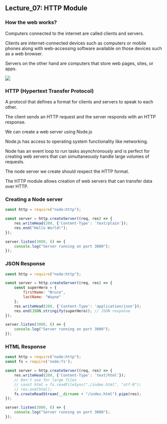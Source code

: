 ## Lecture_07: HTTP Module

### How the web works?
Computers connected to the internet are called clients and servers.

Clients are internet-connected devices such as computers or mobile phones along with web-accessing software available on those devices such as a web browser.

Servers on the other hand are computers that store web pages, sites, or apps.

<img src="https://static.takeuforward.org/content/-jUIKMoi0" class="center">

### HTTP (Hypertext Transfer Protocol)
A protocol that defines a format for clients and servers to speak to each other.

The client sends an HTTP request and the server responds with an HTTP response.

We can create a web server using Node.js

Node.js has access to operating system functionality like networking.

Node has an event loop to run tasks asynchronously and is perfect for creating web servers that can simultaneously handle large volumes of requests.

The node server we create should respect the HTTP format.

The HTTP module allows creation of web servers that can transfer data over HTTP.

### Creating a Node server
```js
const http = require("node:http");

const server = http.createServer((req, res) => {
    res.writeHead(200, {'Content-Type': 'text/plain'});
    res.end("Hello World!");
});

server.listen(3000, () => {
    console.log("Server running on port 3000");
});
```

### JSON Response
```js
const http = require("node:http");

const server = http.createServer((req, res) => {
    const superHero = {
        firstName: "Bruce",
        lastName: "Wayne"
    };
    res.writeHead(200, {'Content-Type': 'application/json'});
    res.end(JSON.stringify(superHero)); // JSON response
});

server.listen(3000, () => {
    console.log("Server running on port 3000");
});
```

### HTML Response
```js
const http = require("node:http");
const fs = require('node:fs');

const server = http.createServer((req, res) => {
    res.writeHead(200, {'Content-Type': 'text/html'});
    // Don't use for large files
    // const html = fs.readFileSync("./index.html", "utf-8");
    // res.end(html);
    fs.createReadStream(__dirname + "/index.html").pipe(res);
});

server.listen(3000, () => {
    console.log("Server running on port 3000");
});
```
